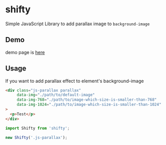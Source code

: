 # shifty
Simple JavaScript Library to add parallax image to `background-image`

## Demo

demo page is [here](https://wgalyen.github.io/shifty)

## Usage

If you want to add parallax effect to element's background-image

```html
<div class="js-parallax parallax" 
     data-img="./path/to/default-image"
     data-img-768="./path/to/image-which-size-is-smaller-than-768"
     data-img-1024="./path/to/image-which-size-is-smaller-than-1024"
>
  <p>Test</p>
</div>
```

```js
import Shifty from 'shifty';

new Shifty('.js-parallax');
```
